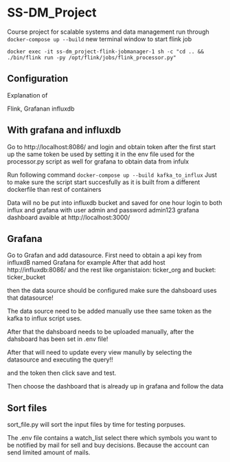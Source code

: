 # SS-DM_Project
Course project for scalable systems and data management
run through 
``docker-compose up --build``
new terminal window to start flink job

``docker exec -it ss-dm_project-flink-jobmanager-1 sh -c "cd .. && ./bin/flink run -py /opt/flink/jobs/flink_processor.py"``


## Configuration 
Explanation of 

Flink, Grafanan influxdb

## With grafana and influxdb
Go to http://localhost:8086/ and login and obtain token 
after the first start up the same token be used by setting it in the env file used for the processor.py script as well for grafana to obtain data from infulx

Run following command
``docker-compose up --build kafka_to_influx``
Just to make sure the script start succesfully as it is built from a different dockerfile than rest of containers

Data will no be put into influxdb bucket and saved for one hour
login to both influx and grafana with user admin and password admin123 
grafana dashboard avaible at http://localhost:3000/ 

## Grafana

Go to Grafan and add datasource.
First need to obtain a api key from influxdB named Grafana for example
After that add
host http://influxdb:8086/
and the rest like organistaion: ticker_org
and bucket: ticker_bucket

then the data source should be configured make sure the dahsboard uses that datasource!

The data source need to be added manually use thee same token as the kafka to influx script uses.

After that the dahsboard needs to be uploaded manually, after the dahsboard has been set in .env file!

After that will need to update every view manully by selecting the datasource and executing the query!!


and the token then click save and test.

Then choose the dashboard that is already up in grafana and follow the data


## Sort files 

sort_file.py will sort the input files by time for testing porpuses.

The .env file contains a watch_list select there which symbols you want to be notified by mail for sell and buy decisions. Because the account can send limited amount of mails.